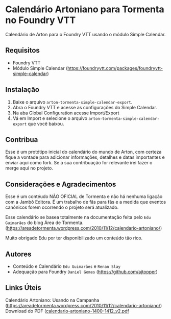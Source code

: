 # Calendário Artoniano para Tormenta no Foundry VTT
Calendário de Arton para o Foundry VTT usando o módulo Simple Calendar.

## Requisitos
- Foundry VTT
- Módulo Simple Calendar (https://foundryvtt.com/packages/foundryvtt-simple-calendar)

## Instalação
1. Baixe o arquivo `arton-tormenta-simple-calendar-export`.
2. Abra o Foundry VTT e acesse as configurações do Simple Calendar.
3. Na aba Global Configuration acesse Import/Export
4. Vá em Import e selecione o arquivo `arton-tormenta-simple-calendar-export` que você baixou.

## Contribua
Esse é um protótipo inicial do calendário do mundo de Arton, com certeza fique a vontade para adicionar informações, detalhes e datas importantes e enviar aqui como fork. Se a sua contribuação for relevante irei fazer o merge aqui no projeto.


## Considerações e Agradecimentos
Esse é um contéudo NÃO OFICIAL de Tormenta e não há nenhuma ligação com a Jambô Editora.
É um trabalho de fãs para fãs e a medida que eventos canônicos forem ocorrendo o projeto será atualizado.

Esse calendário se basea totalmente na documentação feita pelo `Edu Guimarães` do blog Área de Tormenta. 
(https://areadetormenta.wordpress.com/2010/11/12/calendario-artoniano/)

Muito obrigado Edu por ter disponibilizado um conteúdo tão rico.


## Autores

- Conteúdo e Calendário `Edu Guimarães` e `Renan Slay`
- Adequação para Foundry `Daniel Gomes` (https://github.com/ajtopper)

## Links Úteis
Calendário Artoniano: Usando na Campanha (https://areadetormenta.wordpress.com/2010/11/12/calendario-artoniano/)
Download do PDF ([calendario-artoniano-1400-1412_v2.pdf](https://github.com/ajtopper/calendario-artoniano-tormenta/files/9031944/calendario-artoniano-1400-1412_v2.pdf)

